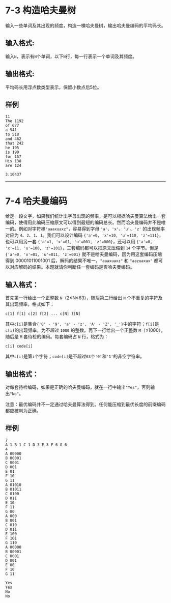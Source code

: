 # 7-3 构造哈夫曼树

输入一些单词及其出现的频度，构造一棵哈夫曼树，输出哈夫曼编码的平均码长。

## 输入格式:

输入`N`，表示有`N`个单词，以下`N`行，每一行表示一个单词及其频度。

## 输出格式:

平均码长用浮点数类型表示，保留小数点后5位。

## 样例
```
11
The 1192
of 677
a 541
to 518
and 462
that 242
he 195
is 190
for 157
His 138
are 124
```
```
3.10437
```
---

# 7-4 哈夫曼编码

给定一段文字，如果我们统计出字母出现的频率，是可以根据哈夫曼算法给出一套编码，使得用此编码压缩原文可以得到最短的编码总长。然而哈夫曼编码并不是唯一的。例如对字符串`"aaaxuaxz"`，容易得到字母 `'a'`、`'x'`、`'u'`、`'z'` 的出现频率对应为 `4`、`2`、`1`、`1`。我们可以设计编码 `{'a'=0, 'x'=10, 'u'=110, 'z'=111}`，也可以用另一套 `{'a'=1, 'x'=01, 'u'=001, 'z'=000}`，还可以用 `{'a'=0, 'x'=11, 'u'=100, 'z'=101}`，三套编码都可以把原文压缩到 `14` 个字节。但是 `{'a'=0, 'x'=01, 'u'=011, 'z'=001}` 就不是哈夫曼编码，因为用这套编码压缩得到 00001011001001 后，解码的结果不唯一，`"aaaxuaxz"` 和 `"aazuaxax"` 都可以对应解码的结果。本题就请你判断任一套编码是否哈夫曼编码。
## 输入格式：

首先第一行给出一个正整数 `N`（2≤N≤63），随后第二行给出 `N` 个不重复的字符及其出现频率，格式如下：
```
c[1] f[1] c[2] f[2] ... c[N] f[N]
```
其中`c[i]`是集合`{'0' - '9', 'a' - 'z', 'A' - 'Z', '_'}`中的字符；`f[i]`是`c[i]`的出现频率，为不超过 `1000` 的整数。再下一行给出一个正整数 `M`（≤1000），随后是 `M` 套待检的编码。每套编码占 `N` 行，格式为：
```
c[i] code[i]
```
其中`c[i]`是第`i`个字符；`code[i]`是不超过`63`个`'0'`和`'1'`的非空字符串。

## 输出格式：

对每套待检编码，如果是正确的哈夫曼编码，就在一行中输出`"Yes"`，否则输出`"No"`。

注意：最优编码并不一定通过哈夫曼算法得到。任何能压缩到最优长度的前缀编码都应被判为正确。

## 样例
```
7
A 1 B 1 C 1 D 3 E 3 F 6 G 6
4
A 00000
B 00001
C 0001
D 001
E 01
F 10
G 11
A 01010
B 01011
C 0100
D 011
E 10
F 11
G 00
A 000
B 001
C 010
D 011
E 100
F 101
G 110
A 00000
B 00001
C 0001
D 001
E 00
F 10
G 11
```
```
Yes
Yes
No
No
```